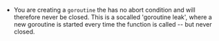 - You are creating a `goroutine` the has no abort condition and will therefore never be closed. This is a socalled 'goroutine leak', where a new goroutine is started every time the function is called -- but never closed.
